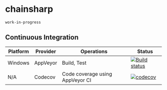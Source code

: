 # chainsharp

`work-in-progress`

## Continuous Integration

| Platform | Provider | Operations | Status |
|----------|----------|------------|--------|
| Windows | AppVeyor | Build, Test | [![Build status](https://ci.appveyor.com/api/projects/status/3ssjvm7vq4kf6yd8?svg=true)](https://ci.appveyor.com/project/manastalukdar/chainsharp) |
| N/A | Codecov | Code coverage using AppVeyor CI | [![codecov](https://codecov.io/gh/manastalukdar/chainsharp/branch/master/graph/badge.svg)](https://codecov.io/gh/manastalukdar/chainsharp) |
